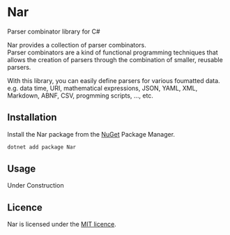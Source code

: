 # Nar

Parser combinator library for C#

Nar provides a collection of parser combinators.  
Parser combinators are a kind of functional programming techniques
that allows the creation of parsers through the combination of smaller, reusable parsers.

With this library, you can easily define parsers for various foumatted data.
e.g. data time, URI, mathematical expressions, JSON, YAML, XML, Markdown,
ABNF, CSV, progmming scripts, ..., etc.

## Installation

Install the Nar package from the [NuGet](https://www.nuget.org/packages/Nar/) Package Manager.

```PowerShell
dotnet add package Nar
```

## Usage

Under Construction

## Licence

Nar is licensed under the [MIT licence](https://github.com/aikawa/Nar/blob/master/LICENSE).
